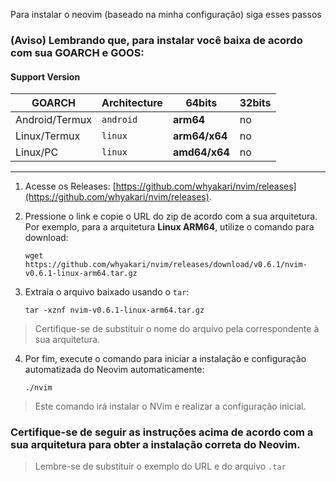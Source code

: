 Para instalar o neovim (baseado na minha configuração) siga esses passos

### (Aviso) Lembrando que, para instalar você baixa de acordo com sua GOARCH e GOOS:

#### Support Version
|GOARCH | Architecture | 64bits | 32bits
|-|-|-|-|
Android/Termux | `android` | **arm64** | no
Linux/Termux | `linux` | **arm64/x64** | no
Linux/PC | `linux` | **amd64/x64** | no
--------------------

1. Acesse os Releases: [https://github.com/whyakari/nvim/releases](https://github.com/whyakari/nvim/releases).

2. Pressione o link e copie o URL do zip de acordo com a sua arquitetura. Por exemplo, para a arquitetura **Linux ARM64**, utilize o comando para download:
   ```shell
   wget https://github.com/whyakari/nvim/releases/download/v0.6.1/nvim-v0.6.1-linux-arm64.tar.gz
   ```
   
3. Extraia o arquivo baixado usando o `tar`:
     ```shell
    tar -xznf nvim-v0.6.1-linux-arm64.tar.gz
    ```
> Certifique-se de substituir o nome do arquivo pela correspondente à sua arquitetura.

4. Por fim, execute o comando para iniciar a instalação e configuração automatizada do Neovim automaticamente:
    ```shell
    ./nvim
    ```
> Este comando irá instalar o NVim e realizar a configuração inicial.

### Certifique-se de seguir as instruções acima de acordo com a sua arquitetura para obter a instalação correta do Neovim.
> Lembre-se de substituir o exemplo do URL e do arquivo `.tar`
